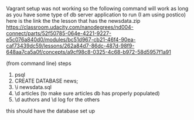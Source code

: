 Vagrant setup was not working so the following command will work as
long as you have some type of db server application to run (I am using postico)
here is the link the the lesson that has the newsdata.zip
https://classroom.udacity.com/nanodegrees/nd004-connect/parts/52f50785-064e-4221-9227-e5c076a840d0/modules/bc51d967-cb21-46f4-90ea-caf73439dc59/lessons/262a84d7-86dc-487d-98f9-648aa7ca5a0f/concepts/a9cf98c8-0325-4c68-b972-58d5957f1a91

(from command line)
steps
1. psql
2. CREATE DATABASE news;
3. \i newsdata.sql
4. \d articles (to make sure articles db has properly populated)
5. \d authors and \d log for the others

this should have the database set up

